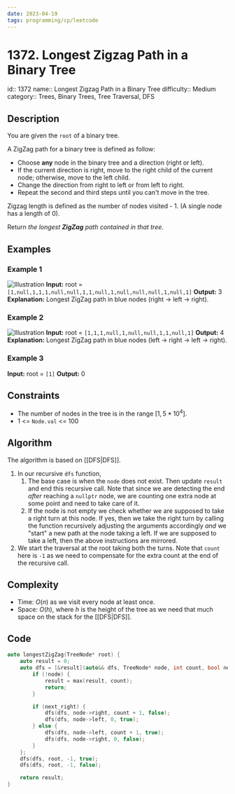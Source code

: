 ```yaml
---
date: 2023-04-19
tags: programming/cp/leetcode
---
```


# 1372. Longest Zigzag Path in a Binary Tree 

id:: 1372
name:: Longest Zigzag Path in a Binary Tree
difficulty:: Medium
category:: Trees, Binary Trees, Tree Traversal, DFS

## Description
You are given the `root` of a binary tree.

A ZigZag path for a binary tree is defined as follow:

-   Choose **any** node in the binary tree and a direction (right or left).
-   If the current direction is right, move to the right child of the current node; otherwise, move to the left child.
-   Change the direction from right to left or from left to right.
-   Repeat the second and third steps until you can't move in the tree.

Zigzag length is defined as the number of nodes visited - 1. (A single node has a length of 0).

Return _the longest **ZigZag** path contained in that tree_.

## Examples
### Example 1
![Illustration](https://assets.leetcode.com/uploads/2020/01/22/sample_1_1702.png)
**Input:** root = `[1,null,1,1,1,null,null,1,1,null,1,null,null,null,1,null,1]`
**Output:** 3
**Explanation:** Longest ZigZag path in blue nodes (right -> left -> right).

### Example 2
![Illustration](https://assets.leetcode.com/uploads/2020/01/22/sample_2_1702.png)
**Input:** root = `[1,1,1,null,1,null,null,1,1,null,1]`
**Output:** 4
**Explanation:** Longest ZigZag path in blue nodes (left -> right -> left -> right).

### Example 3
**Input:** root = `[1]`
**Output:** 0

## Constraints
-   The number of nodes in the tree is in the range $[1, 5 * 10^4]$.
-   $1$ <= `Node.val` <= $100$

## Algorithm
The algorithm is based on [[DFS|DFS]].
1. In our recursive `dfs` function,
	1. The base case is when the `node` does not exist. Then update `result` and end this recursive call. Note that since we are detecting the end _after_ reaching a `nullptr` node, we are counting one extra node at some point and need to take care of it.
	2. If the node is not empty we check whether we are supposed to take a right turn at this node. If yes, then we take the right turn by calling the function recursively adjusting the arguments accordingly _and_ we "start" a new path at the node taking a left. If we are supposed to take a left, then the above instructions are mirrored.
2. We start the traversal at the root taking both the turns. Note that `count` here is `-1` as we need to compensate for the extra count at the end of the recursive call.

## Complexity
- Time: $O(n)$ as we visit every node at least once.
- Space: $O(h)$, where $h$ is the height of the tree as we need that much space on the stack for the [[DFS|DFS]].

## Code
```cpp
auto longestZigZag(TreeNode* root) {
	auto result = 0;
	auto dfs = [&result](auto&& dfs, TreeNode* node, int count, bool next_right) {
		if (!node) {
			result = max(result, count);
			return;
		}

		if (next_right) {
			dfs(dfs, node->right, count + 1, false);
			dfs(dfs, node->left, 0, true);
		} else {
			dfs(dfs, node->left, count + 1, true);
			dfs(dfs, node->right, 0, false);
		}
	};
	dfs(dfs, root, -1, true);
	dfs(dfs, root, -1, false);

	return result;
}
```